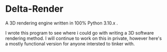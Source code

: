 # Delta-Render
A 3D rendering engine written in 100% Python 3.10.x .

I wrote this program to see where i could go with writing a 3D software rendering method.
I will continue to work on this in private, however here's a mostly functional version for anyone
intersted to tinker with. 

